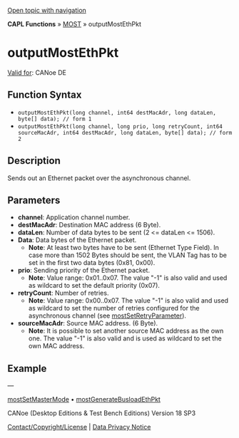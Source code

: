 [Open topic with navigation](../../../../../CANoeDEFamily.htm#Topics/CAPLFunctions/MOST/Functions/CAPLfunctionMOSTOutputMostEthPkt.md)

**CAPL Functions** » [MOST](../CAPLfunctionsMOSTOverview.md) » outputMostEthPkt

# outputMostEthPkt

[Valid for](../../../Shared/FeatureAvailability.md):  CANoe DE

## Function Syntax

- `outputMostEthPkt(long channel, int64 destMacAdr, long dataLen, byte[] data); // form 1`
- `outputMostEthPkt(long channel, long prio, long retryCount, int64 sourceMacAdr, int64 destMacAdr, long dataLen, byte[] data); // form 2`

## Description

Sends out an Ethernet packet over the asynchronous channel.

## Parameters

- **channel**: Application channel number.
- **destMacAdr**: Destination MAC address (6 Byte).
- **dataLen**: Number of data bytes to be sent (2 <= dataLen <= 1506).
- **Data**: Data bytes of the Ethernet packet.
  - **Note**: At least two bytes have to be sent (Ethernet Type Field). In case more than 1502 Bytes should be sent, the VLAN Tag has to be set in the first two data bytes (0x81, 0x00).
- **prio**: Sending priority of the Ethernet packet.
  - **Note**: Value range: 0x01..0x07. The value "-1" is also valid and used as wildcard to set the default priority (0x07).
- **retryCount**: Number of retries.
  - **Note**: Value range: 0x00..0x07. The value "-1" is also valid and used as wildcard to set the number of retries configured for the asynchronous channel (see [mostSetRetryParameter](CAPLFunctionMOSTSetGetRetryParameter.md)).
- **sourceMacAdr**: Source MAC address. (6 Byte).
  - **Note**: It is possible to set another source MAC address as the own one. The value "-1" is also valid and is used as wildcard to set the own MAC address.

## Example

—

[mostSetMasterMode](CAPLfunctionMOSTSetGetMasterMode.md) • [mostGenerateBusloadEthPkt](CAPLfunctionMOSTGenerateBusloadEthPkt.md)

CANoe (Desktop Editions & Test Bench Editions) Version 18 SP3

[Contact/Copyright/License](../../../Shared/ContactCopyrightLicense.md) | [Data Privacy Notice](https://www.vector.com/int/en/company/get-info/privacy-policy/)
